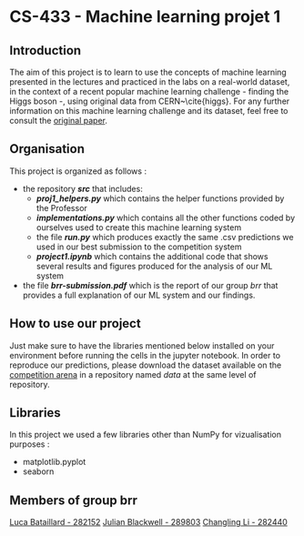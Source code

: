 # CS-433 - Machine learning projet 1

## Introduction
The aim of this project is to learn to use the concepts of machine learning presented in the lectures and practiced in the labs on a
real-world dataset, in the context of a recent popular machine learning challenge - finding the Higgs boson -, using original data from CERN~\cite{higgs}. For any further information on this machine learning challenge and its dataset, feel free to consult the [original paper](https://higgsml.lal.in2p3.fr/files/2014/04/documentation_v1.8.pdf).

## Organisation
This project is organized as follows :

- the repository **_src_** that includes: 
    - **_proj1_helpers.py_** which contains the helper functions provided by the Professor
    - **_implementations.py_** which contains all the other functions coded by ourselves used to create this machine learning system
    - the file **_run.py_** which produces exactly the same .csv predictions we used in our best submission to the competition system
    - **_project1.ipynb_** which contains the additional code that shows several results and figures produced for the analysis of our ML system
- the file **_brr-submission.pdf_** which is the report of our group _brr_ that provides a full explanation of our ML system and our findings.

## How to use our project
Just make sure to have the libraries mentioned below installed on your environment before running the cells in the jupyter notebook.
In order to reproduce our predictions, please download the dataset available on the [competition arena](https://www.aicrowd.com/challenges/epfl-machine-learning-higgs) in a repository named _data_ at the same level of repository.

## Libraries
In this project we used a few libraries other than NumPy for vizualisation purposes : 
- matplotlib.pyplot
- seaborn

## Members of group brr
[Luca Bataillard - 282152](https://github.com/bataillard)
[Julian Blackwell - 289803](https://github.com/JulianBlackwell)
[Changling Li - 282440](https://github.com/lichangling3)

